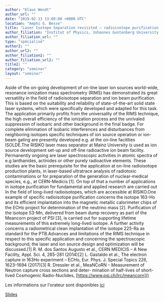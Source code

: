 ```yaml
---
author: "Klaus Wendt"
author_url: ""
date: "2019-02-13 13:00:00 +0000 UTC"
location: "Amphi G. Besse"
title: "Laser Isotope Separation revisited – radioisotope purification by resonance ionization mass spectrometry at Mainz University"
author_filiation: "Institut of Physics, Johannes Guntenberg University Mainz"
author_filiation_url: ""
type: "spécialisé"
author2: ""
author_url2: ""
author_filiation2: ""
author_filiation_url2: ""
title2: ""
category: "seminar" 
layout: "seminar"
---
```

Aside of the on-going development of on-line laser ion sources world-wide, resonance ionization mass spectrometry (RIMS) has demonstrated its great versatility in the field of radioisotope separation and ion beam purification. This is based on the suitability and reliability of state-of-the-art solid state laser systems, which were specifically developed and adapted for this task. The application primarily profits from the universality of the RIMS technique, the high overall efficiency of the ionization process and the unrivaled suppression of isobaric and other background in the final badge. For complete elimination of isobaric interferences and disturbances from neighboring isotopes specific techniques of ion source operation or ion-beam gating are presently developed e.g. at the on-line facitilies ISOLDE.The RISIKO laser mass separator at Mainz University is used as ion source development set-up and off-line radioactive ion beam facility. Permanently ongoing are laser spectroscopic activities in atomic spectra of e.g lanthanides, actinides or other purely radioactive elements. These studies are the basic prerequisite for the application at on-line radioisotope production plants, in laser-based ultratrace analysis of radiotoxic contaminations or for preparation of the generation of nuclear-medical species, e.g., at CERN-Medicis [1]. On top of that a number of applications in isotope purification for fundamental and applied research are carried out In the field of long-lived radioisotopes, which are accessible at RISIKO.One example of specific radioisotope purification concerns the isotope 163-Ho and its efficient implantation into the magnetic metallic calorimeter chips of the ECHo project for determination of the neutrino mass [2]. Purification of the isotope 53-Mn, delivered from beam dump recovery as part of the Meancorn project of PSI [3], is carried out for supporting lifetime measurements of this extremely long-lived isotope. A further activity concerns a radiometrical clean implantation of the isotope 225-Ra as standard for the PTB.Advances and limitations of the RIMS technique in respect to this specific application and concerning the spectroscopic background, the laser and ion source design and optimization will be discussed.[1] R. M. dos Santos Augusto et al., CERN MEDICIS – A New Facility, Appl. Sci. 4, 265-281 (2014)[2] L. Gastaldo et al., The electron capture in 163Ho experiment – ECHo, Eur. Phys. J. Special Topics 226, 1623–1694 (2017)[3] R. Dressler et al., MeaNCoRN – Measurement of Neutron capture cross sections and deter- mination of half-lives of short-lived Cosmogenic Radio-Nuclides, [https://www.psi.ch/lrc/meancorn]()

Les informations sur l'orateur sont disponibles [ici](https://www.blogs.uni-mainz.de/fb08-larissa-en/klaus-wendt/)

[Slides](https://atrium.in2p3.fr/aab09ef8-87bc-4c1f-a3f7-b8bcf476def6)
